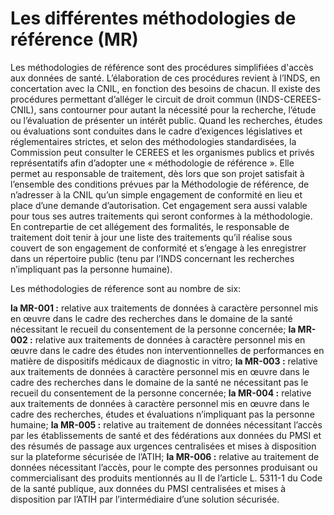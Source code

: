 # Les différentes méthodologies de référence (MR) 
<!-- SPDX-License-Identifier: MPL-2.0 -->

Les méthodologies de référence sont des procédures simplifiées d'accès aux données de santé. L’élaboration de ces procédures revient à 
l’INDS, en concertation avec la CNIL, en fonction des besoins de chacun.
Il existe des procédures permettant d’alléger le circuit de droit commun (INDS-CEREES-CNIL), sans contourner pour autant la nécessité 
pour la recherche, l’étude ou l’évaluation de présenter un intérêt public. 
Quand les recherches, études ou évaluations sont conduites dans le cadre d’exigences législatives et réglementaires strictes, et selon des
méthodologies standardisées, la Commission peut consulter le CEREES et les organismes publics et privés représentatifs afin d’adopter 
une « méthodologie de référence ».
Elle permet au responsable de traitement, dès lors que son projet satisfait à l’ensemble des conditions prévues par la Méthodologie de 
référence, de n’adresser à la CNIL qu’un simple engagement de conformité en lieu et place d’une demande d’autorisation. Cet engagement 
sera aussi valable pour tous ses autres traitements qui seront conformes à la méthodologie.
En contrepartie de cet allégement des formalités, le responsable de traitement doit tenir à jour une liste des traitements qu’il réalise 
sous couvert de son engagement de conformité et s’engage à les enregistrer dans un répertoire public (tenu par l’INDS concernant les 
recherches n’impliquant pas la personne humaine).

Les méthodologies de réference sont au nombre de six:

**la MR-001 :** relative aux traitements de données à caractère personnel mis en œuvre dans le cadre des recherches dans le domaine de la 
santé nécessitant le recueil du consentement de la personne concernée;
**la MR-002 :** relative aux traitements de données à caractère personnel mis en œuvre dans le cadre des études non interventionnelles de 
performances en matière de dispositifs médicaux de diagnostic in vitro;
**la MR-003 :** relative aux traitements de données à caractère personnel mis en œuvre dans le cadre des recherches dans le domaine de la 
santé ne nécessitant pas le recueil du consentement de la personne concernée;
**la MR-004 :** relative aux traitements de données à caractère personnel mis en œuvre dans le cadre des recherches, études et évaluations
n’impliquant pas la personne humaine;
**la MR-005 :** relative au traitement de données nécessitant l’accès par les établissements de santé et des fédérations aux données du 
PMSI et des résumés de passage aux urgences centralisées et mises à disposition sur la plateforme sécurisée de l’ATIH;
**la MR-006 :** relative au traitement de données nécessitant l’accès, pour le compte des personnes produisant ou commercialisant des
produits mentionnés au II de l’article L. 5311-1 du Code de la santé publique, aux données du PMSI centralisées et mises à disposition 
par l’ATIH par l’intermédiaire d’une solution sécurisée.